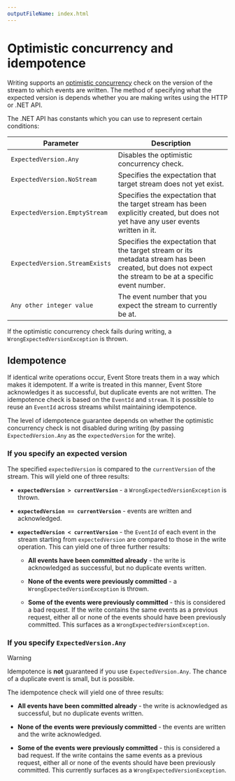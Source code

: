 ```yaml
---
outputFileName: index.html
---
```


# Optimistic concurrency and idempotence

Writing supports an [optimistic concurrency](https://docs.microsoft.com/en-us/dotnet/framework/data/adonet/optimistic-concurrency) check on the version of the stream to which events are written. The method of specifying what the expected version is depends whether you are making writes using the HTTP or .NET API.

The .NET API has constants which you can use to represent certain conditions:

| Parameter                      | Description                                                                                                                                                |
| ------------------------------ | ---------------------------------------------------------------------------------------------------------------------------------------------------------- |
| `ExpectedVersion.Any`          | Disables the optimistic concurrency check.                                                                                                                 |
| `ExpectedVersion.NoStream`     | Specifies the expectation that target stream does not yet exist.                                                                                           |
| `ExpectedVersion.EmptyStream`  | Specifies the expectation that the target stream has been explicitly created, but does not yet have any user events written in it.                         |
| `ExpectedVersion.StreamExists` | Specifies the expectation that the target stream or its metadata stream has been created, but does not expect the stream to be at a specific event number. |
| `Any other integer value`      | The event number that you expect the stream to currently be at.                                                                                            |

If the optimistic concurrency check fails during writing, a `WrongExpectedVersionException` is thrown.

## Idempotence

If identical write operations occur, Event Store treats them in a way which makes it idempotent. If a write is treated in this manner, Event Store acknowledges it as successful, but duplicate events are not written. The idempotence check is based on the `EventId` and `stream`. It is possible to reuse an `EventId` across streams whilst maintaining idempotence.

The level of idempotence guarantee depends on whether the optimistic concurrency check is not disabled during writing (by passing `ExpectedVersion.Any` as the `expectedVersion` for the write).

### If you specify an expected version

The specified `expectedVersion` is compared to the `currentVersion` of the stream. This will yield one of three results:

-   **`expectedVersion > currentVersion`** - a `WrongExpectedVersionException` is thrown.

-   **`expectedVersion == currentVersion`** - events are written and acknowledged.

-   **`expectedVersion < currentVersion`** - the `EventId` of each event in the stream starting from `expectedVersion` are compared to those in the write operation. This can yield one of three further results:

    -   **All events have been committed already** - the write is acknowledged as successful, but no duplicate events written.

    -   **None of the events were previously committed** - a `WrongExpectedVersionException` is thrown.

    -   **Some of the events were previously committed** - this is considered a bad request. If the write contains the same events as a previous request, either all or none of the events should have been previously committed. This surfaces as a `WrongExpectedVersionException`.

### If you specify `ExpectedVersion.Any`

> [!WARNING]
> Idempotence is **not** guaranteed if you use `ExpectedVersion.Any`. The chance of a duplicate event is small, but is possible.

The idempotence check will yield one of three results:

-   **All events have been committed already** - the write is acknowledged as successful, but no duplicate events written.

-   **None of the events were previously committed** - the events are written and the write acknowledged.

-   **Some of the events were previously committed** - this is considered a bad request. If the write contains the same events as a previous request, either all or none of the events should have been previously committed. This currently surfaces as a `WrongExpectedVersionException`.
